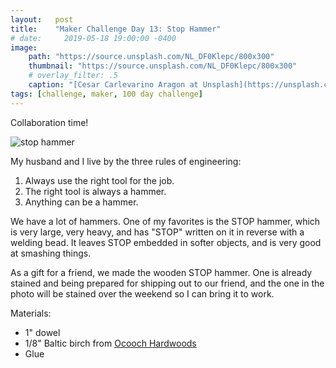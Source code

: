 ```yaml
---
layout:   post
title:    "Maker Challenge Day 13: Stop Hammer"
# date:     2019-05-18 19:00:00 -0400
image:
    path: "https://source.unsplash.com/NL_DF0Klepc/800x300"
    thumbnail: "https://source.unsplash.com/NL_DF0Klepc/800x300"
    # overlay_filter: .5
    caption: "[Cesar Carlevarino Aragon at Unsplash](https://unsplash.com/photos/NL_DF0Klepc)"
tags: [challenge, maker, 100 day challenge]
---
```

Collaboration time!

![stop hammer]({{"/assets/img/hundred-day-challenge/stop-hammer.jpg"}})

My husband and I live by the three rules of engineering:

1. Always use the right tool for the job.
2. The right tool is always a hammer.
3. Anything can be a hammer.

We have a lot of hammers. One of my favorites is the STOP hammer, which is very large, very heavy, and has "STOP" written on it in reverse with a welding bead. It leaves STOP embedded in softer objects, and is very good at smashing things.

As a gift for a friend, we made the wooden STOP hammer. One is already stained and being prepared for shipping out to our friend, and the one in the photo will be stained over the weekend so I can bring it to work.

Materials:

* 1" dowel
* 1/8" Baltic birch from [Ocooch Hardwoods](https://ocoochhardwoods.com/plywood/baltic-birch-plywood/)
* Glue
